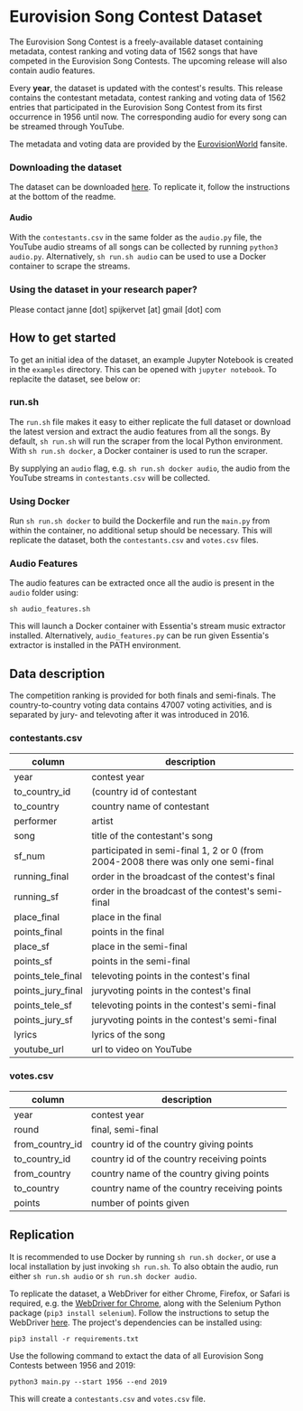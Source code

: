 # Eurovision Song Contest Dataset
The Eurovision Song Contest is a freely-available dataset containing metadata, contest ranking and voting data of 1562 songs that have competed in the Eurovision Song Contests. The upcoming release will also contain audio features.

Every <b>year</b>, the dataset is updated with the contest's results. This release contains the contestant metadata, contest ranking and voting data of 1562 entries that participated in the Eurovision Song Contest from its first occurrence in 1956 until now. The corresponding audio for every song can be streamed through YouTube.

The metadata and voting data are provided by the [EurovisionWorld](https://eurovisionworld.com) fansite.

### Downloading the dataset
The dataset can be downloaded [here](https://github.com/Spijkervet/eurovision_dataset/releases). To replicate it, follow the instructions at the bottom of the readme.

#### Audio
With the `contestants.csv` in the same folder as the `audio.py` file, the YouTube audio streams of all songs can be collected by running `python3 audio.py`. Alternatively, `sh run.sh audio` can be used to use a Docker container to scrape the streams.


### Using the dataset in your research paper?
Please contact janne [dot] spijkervet [at] gmail [dot] com


## How to get started
To get an initial idea of the dataset, an example Jupyter Notebook is created in the `examples` directory. This can be opened with `jupyter notebook`. To replacite the dataset, see below or:

### run.sh
The `run.sh` file makes it easy to either replicate the full dataset or download the latest version and extract the audio features from all the songs. By default, `sh run.sh` will run the scraper from the local Python environment. With `sh run.sh docker`, a Docker container is used to run the scraper.

By supplying an `audio` flag, e.g. `sh run.sh docker audio`, the audio from the YouTube streams in `contestants.csv` will be collected.

### Using Docker
Run `sh run.sh docker` to build the Dockerfile and run the `main.py` from within the container, no additional setup should be necessary. This will replicate the dataset, both the `contestants.csv` and `votes.csv` files.

### Audio Features
The audio features can be extracted once all the audio is present in the `audio` folder using:
```
sh audio_features.sh
```
This will launch a Docker container with Essentia's stream music extractor installed. Alternatively, `audio_features.py` can be run given Essentia's extractor is installed in the PATH environment.

## Data description
The competition ranking is provided for both finals and semi-finals. The country-to-country voting data contains 47007 voting activities, and is separated by jury- and televoting after it was introduced in 2016.

### contestants.csv

| column | description |  
|---|---|
| year | contest year |
| to_country_id | (country id of contestant | 
| to_country  | country name of contestant |
| performer | artist |
| song | title of the contestant's song |
| sf_num | participated in semi-final 1, 2 or 0 (from 2004-2008 there was only one semi-final |
| running_final | order in the broadcast of the contest's final |
| running_sf | order in the broadcast of the contest's semi-final |
| place_final | place in the final |
| points_final | points in the final |
| place_sf | place in the semi-final |
| points_sf | points in the semi-final |
| points_tele_final | televoting points in the contest's final |
| points_jury_final | juryvoting points in the contest's final |
| points_tele_sf | televoting points in the contest's semi-final |
| points_jury_sf | juryvoting points in the contest's semi-final |
| lyrics | lyrics of the song |
| youtube_url | url to video on YouTube |

### votes.csv
| column | description |  
|---|---|
| year | contest year |
| round | final, semi-final |
| from_country_id | country id of the country giving points |
| to_country_id | country id of the country receiving points |
| from_country | country name of the country giving points |
| to_country | country name of the country receiving points |
| points | number of points given |


## Replication
It is recommended to use Docker by running `sh run.sh docker`, or use a local installation by just invoking `sh run.sh`. To also obtain the audio, run either `sh run.sh audio` or `sh run.sh docker audio`.

To replicate the dataset, a WebDriver for either Chrome, Firefox, or Safari is required, e.g. the [WebDriver for Chrome](https://chromedriver.chromium.org/downloads), along with the Selenium Python package (`pip3 install selenium`). Follow the instructions to setup the WebDriver [here](https://chromedriver.chromium.org/getting-started). The project's dependencies can be installed using:
```
pip3 install -r requirements.txt
```

Use the following command to extact the data of all Eurovision Song Contests between 1956 and 2019:
```
python3 main.py --start 1956 --end 2019
```

This will create a `contestants.csv` and `votes.csv` file.

